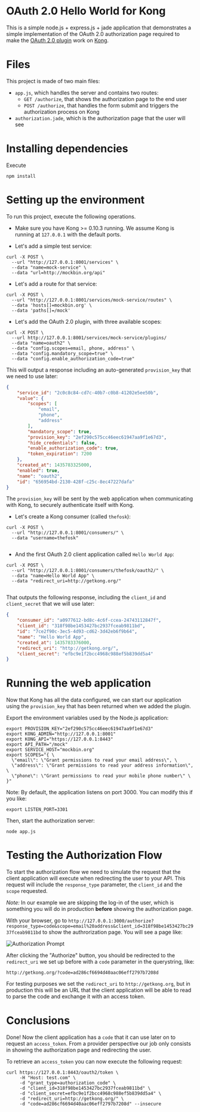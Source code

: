 # OAuth 2.0 Hello World for Kong

This is a simple node.js + express.js + jade application that demonstrates a simple implementation of the OAuth 2.0 authorization page required to make the [OAuth 2.0 plugin](http://getkong.org/plugins/oauth2-authentication) work on [Kong](getkong.org).

# Files

This project is made of two main files:

* `app.js`, which handles the server and contains two routes:
  * `GET /authorize`, that shows the authorization page to the end user
  * `POST /authorize`, that handles the form submit and triggers the authorization process on Kong
* `authorization.jade`, which is the authorization page that the user will see

# Installing dependencies

Execute

```shell
npm install
```

# Setting up the environment

To run this project, execute the following operations.

* Make sure you have Kong >= 0.10.3 running. We assume Kong is running at `127.0.0.1` with the default ports.

* Let's add a simple test service:

```shell
curl -X POST \
  --url "http://127.0.0.1:8001/services" \
  --data "name=mock-service" \
  --data "url=http://mockbin.org/api" 
```

* Let's add a route for that service:

```shell
curl -X POST \
  --url "http://127.0.0.1:8001/services/mock-service/routes" \
  --data 'hosts[]=mockbin.org' \
  --data 'paths[]=/mock'
```

* Let's add the OAuth 2.0 plugin, with three available scopes:

```shell
curl -X POST \
  --url http://127.0.0.1:8001/services/mock-service/plugins/
  --data "name=oauth2" \
  --data "config.scopes=email, phone, address" \
  --data "config.mandatory_scope=true" \
  --data "config.enable_authorization_code=true"
```

This will output a response including an auto-generated `provision_key` that we need to use later:

```json
{
    "service_id": "2c0c8c84-cd7c-40b7-c0b8-41202e5ee50b",
    "value": {
        "scopes": [
            "email",
            "phone",
            "address"
        ],
        "mandatory_scope": true,
        "provision_key": "2ef290c575cc46eec61947aa9f1e67d3",
        "hide_credentials": false,
        "enable_authorization_code": true,
        "token_expiration": 7200
    },
    "created_at": 1435783325000,
    "enabled": true,
    "name": "oauth2",
    "id": "656954bd-2130-428f-c25c-8ec47227dafa"
}
```

The `provision_key` will be sent by the web application when communicating with Kong, to securely authenticate itself with Kong.

* Let's create a Kong consumer (called `thefosk`):

```shell
curl -X POST \
  --url "http://127.0.0.1:8001/consumers/" \
  --data "username=thefosk" 
     
```

* And the first OAuth 2.0 client application called `Hello World App`:

```shell
curl -X POST \ 
  --url "http://127.0.0.1:8001/consumers/thefosk/oauth2/" \
  --data "name=Hello World App" \
  --data "redirect_uri=http://getkong.org/"
  
```

That outputs the following response, including the `client_id` and `client_secret` that we will use later:

```json
{
    "consumer_id": "a0977612-bd8c-4c6f-ccea-24743112847f",
    "client_id": "318f98be1453427bc2937fceab9811bd",
    "id": "7ce2f90c-3ec5-4d93-cd62-3d42eb6f9b64",
    "name": "Hello World App",
    "created_at": 1435783376000,
    "redirect_uri": "http://getkong.org/",
    "client_secret": "efbc9e1f2bcc4968c988ef5b839dd5a4"
}
```

# Running the web application

Now that Kong has all the data configured, we can start our application using the `provision_key` that has been returned when we added the plugin.

Export the environment variables used by the Node.js application:

```shell
export PROVISION_KEY="2ef290c575cc46eec61947aa9f1e67d3"
export KONG_ADMIN="http://127.0.0.1:8001"
export KONG_API="https://127.0.0.1:8443"
export API_PATH="/mock"
export SERVICE_HOST="mockbin.org"
export SCOPES="{ \
  \"email\": \"Grant permissions to read your email address\", \
  \"address\": \"Grant permissions to read your address information\", \
  \"phone\": \"Grant permissions to read your mobile phone number\" \
}"
```

Note: By default, the application listens on port 3000. You can modify this if you like:

```shell
export LISTEN_PORT=3301
```

Then, start the authorization server:

```shell
node app.js
```


# Testing the Authorization Flow

To start the authorization flow we need to simulate the request that the client application will execute when redirecting the user to your API. This request will include the `response_type` parameter, the `client_id` and the `scope` requested.

*Note:* In our example we are skipping the log-in of the user, which is something you will do in production **before** showing the authorization page.

With your browser, go to `http://127.0.0.1:3000/authorize?response_type=code&scope=email%20address&client_id=318f98be1453427bc2937fceab9811bd` to show the authrorization page. You will see a page like:

![Authorization Prompt](http://i.imgur.com/JdY0H0K.png)

After clicking the "Authorize" button, you should be redirected to the `redirect_uri` we set up before with a `code` parameter in the querystring, like:

```
http://getkong.org/?code=ad286cf6694d40aac06eff2797b7208d
```

For testing purposes we set the `redirect_uri` to `http://getkong.org`, but in production this will be an URL that the client application will be able to read to parse the code and exchange it with an access token.

# Conclusions

Done! Now the client application has a `code` that it can use later on to request an `access_token`. From a provider perspective our job only consists in showing the authorization page and redirecting the user.

To retrieve an `access_token` you can now execute the following request:

```shell
curl https://127.0.0.1:8443/oauth2/token \
     -H "Host: test.com" \
     -d "grant_type=authorization_code" \
     -d "client_id=318f98be1453427bc2937fceab9811bd" \
     -d "client_secret=efbc9e1f2bcc4968c988ef5b839dd5a4" \
     -d "redirect_uri=http://getkong.org/" \
     -d "code=ad286cf6694d40aac06eff2797b7208d" --insecure
```
